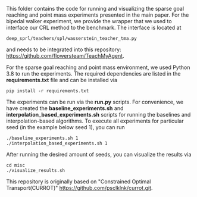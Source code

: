 This folder contains the code for running and visualizing the sparse goal reaching and point mass experiments presented in the main paper.
For the bipedal walker experiment, we provide the wrapper that we used to interface our CRL method to the benchmark. The interface is located at 
````
deep_sprl/teachers/spl/wasserstein_teacher_tma.py
````
and needs to be integrated into this repository: https://github.com/flowersteam/TeachMyAgent.  

For the sparse goal reaching and point mass environment, we used Python 3.8 to run the experiments. The required dependencies are listed in the **requirements.txt**
file and can be installed via
```shell script
pip install -r requirements.txt
```
The experiments can be run via the **run.py** scripts. For convenience, we have created the 
**baseline_experiments.sh** and **interpolation_based_experiments.sh** scripts for running the baselines and interpolation-based algorithms.  To execute all experiments for particular seed (in the example
below seed 1), you can run
```shell script
./baseline_experiments.sh 1
./interpolation_based_experiments.sh 1
```
After running the desired amount of seeds, you can visualize the results via
```shell script
cd misc
./visualize_results.sh
```
This repository is originally based on "Constrained Optimal Transport(CURROT)" https://github.com/psclklnk/currot.git.
